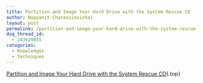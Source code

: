 ```yaml
---
title: Partition and Image Your Hard Drive with the System Rescue CD
author: Noppanit Charassinvichai
layout: post
permalink: /partition-and-image-your-hard-drive-with-the-system-rescue-cd/
dsq_thread_id:
  - 243620055
categories:
  - Knowledges
  - Techniques
---
```

[Partition and Image Your Hard Drive with the System Rescue CD][1]{.top}

 [1]: http://lifehacker.com/software/geek-to-live/partition-and-image-your-hard-drive-with-the-system-rescue-cd-292972.php